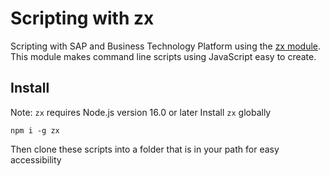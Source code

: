 # Scripting with zx

Scripting with SAP and Business Technology Platform using the [zx module](https://github.com/google/zx). This module makes command line scripts using JavaScript easy to create.

## Install

Note: `zx` requires Node.js version 16.0 or later
Install `zx` globally

```shell
npm i -g zx
```

Then clone these scripts into a folder that is in your path for easy accessibility
